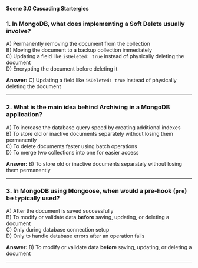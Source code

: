 **Scene 3.0 Cascading Startergies**

### **1. In MongoDB, what does implementing a Soft Delete usually involve?**

A) Permanently removing the document from the collection  
B) Moving the document to a backup collection immediately  
C) Updating a field like `isDeleted: true` instead of physically deleting the document  
D) Encrypting the document before deleting it

**Answer:** C) Updating a field like `isDeleted: true` instead of physically deleting the document

---

### **2. What is the main idea behind Archiving in a MongoDB application?**

A) To increase the database query speed by creating additional indexes  
B) To store old or inactive documents separately without losing them permanently  
C) To delete documents faster using batch operations  
D) To merge two collections into one for easier access

**Answer:** B) To store old or inactive documents separately without losing them permanently

---

### **3. In MongoDB using Mongoose, when would a pre-hook (`pre`) be typically used?**

A) After the document is saved successfully  
B) To modify or validate data **before** saving, updating, or deleting a document  
C) Only during database connection setup  
D) Only to handle database errors after an operation fails

**Answer:** B) To modify or validate data **before** saving, updating, or deleting a document

---

